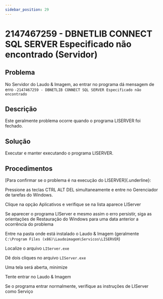 ```yaml
---
sidebar_position: 29
---
```


# 2147467259 - DBNETLIB CONNECT SQL SERVER Especificado não encontrado (Servidor)

## Problema

No Servidor do Laudo & Imagem, ao entrar no programa dá mensagem
de erro `-2147467259 - DBNETLIB CONNECT SQL SERVER Especificado
não encontrado`

## Descrição

Este geralmente problema ocorre quando o programa LISERVER foi
fechado.

## Solução

Executar e manter executando o programa LISERVER.

## Procedimentos

[Para confirmar se o problema é na execução do
LISERVER]{.underline}:

Pressione as teclas CTRL ALT DEL simultaneamente e entre no
Gerenciador de tarefas do Windows.

Clique na opção Aplicativos e verifique se na lista aparece
LIServer

Se aparecer o programa LIServer e mesmo assim o erro persistir,
siga as orientações de Restauração do Windows para uma data
anterior a ocorrência do problema

Entre na pasta onde está instalado o Laudo & Imagem (geralmente
`C:\Program Files (x86)\Laudoimagem\Servicos\LISERVER`)

Localize o arquivo `LIServer.exe`

Dê dois cliques no arquivo `LIServer.exe`

Uma tela será aberta, minimize

Tente entrar no Laudo & Imagem

Se o programa entrar normalmente, verifique as instruções de
LIServer como Serviço